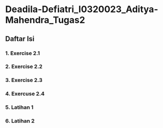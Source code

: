 # Deadila-Defiatri_I0320023_Aditya-Mahendra_Tugas2

## Daftar Isi

### 1. Exercise 2.1
### 2. Exercise 2.2
### 3. Exercise 2.3
### 4. Exercuse 2.4
### 5. Latihan 1
### 6. Latihan 2
